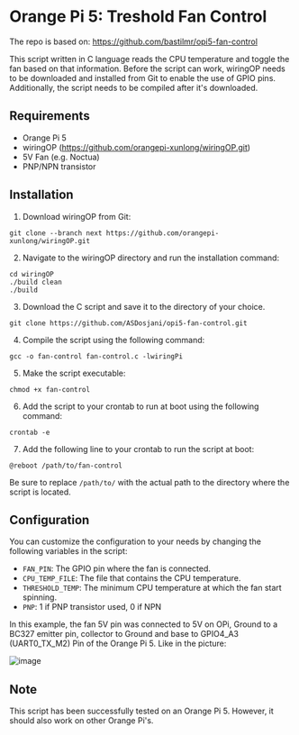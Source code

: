 # Orange Pi 5: Treshold Fan Control
The repo is based on: https://github.com/bastilmr/opi5-fan-control

This script written in C language reads the CPU temperature and toggle the fan based on that information. Before the script can work, wiringOP needs to be downloaded and installed from Git to enable the use of GPIO pins. Additionally, the script needs to be compiled after it's downloaded.

## Requirements

- Orange Pi 5
- wiringOP (https://github.com/orangepi-xunlong/wiringOP.git)
- 5V Fan (e.g. Noctua)
- PNP/NPN transistor

## Installation

1. Download wiringOP from Git:
```
git clone --branch next https://github.com/orangepi-xunlong/wiringOP.git
```

2. Navigate to the wiringOP directory and run the installation command:
```
cd wiringOP
./build clean
./build
```

3. Download the C script and save it to the directory of your choice.
```
git clone https://github.com/ASDosjani/opi5-fan-control.git
```

4. Compile the script using the following command:
```
gcc -o fan-control fan-control.c -lwiringPi
```

5. Make the script executable:
```
chmod +x fan-control
```

6. Add the script to your crontab to run at boot using the following command:
```
crontab -e
```

7. Add the following line to your crontab to run the script at boot:
```
@reboot /path/to/fan-control
```

Be sure to replace `/path/to/` with the actual path to the directory where the script is located.

## Configuration

You can customize the configuration to your needs by changing the following variables in the script:

- `FAN_PIN`: The GPIO pin where the fan is connected.
- `CPU_TEMP_FILE`: The file that contains the CPU temperature.
- `THRESHOLD_TEMP`: The minimum CPU temperature at which the fan start spinning.
- `PNP`: 1 if PNP transistor used, 0 if NPN

In this example, the fan 5V pin was connected to 5V on OPi, Ground to a BC327 emitter pin, collector to Ground and base to GPIO4_A3 (UART0_TX_M2) Pin of the Orange Pi 5. Like in the picture:

![image](https://user-images.githubusercontent.com/62965528/235144283-13e8825a-af22-48e3-85d1-1ecaf23eeb8a.png)


## Note

This script has been successfully tested on an Orange Pi 5. However, it should also work on other Orange Pi's.
